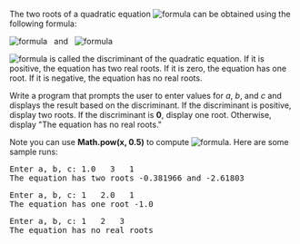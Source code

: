 The two roots of a quadratic equation <img alt="formula" src="https://render.githubusercontent.com/render/math?math=\large%20\color{red}{ax^{2}%20%2B%20bx%20%2B%20c%20=%200}" /> can be obtained using the following formula:  
  
<img alt="formula" src="https://render.githubusercontent.com/render/math?math=\huge%20\color{red}{r_{1}%20=%20\frac{-b%20%2B%20\sqrt{%20b^{2}%20-%204ac%20}}{2a}}" />   and   <img alt="formula" src="https://render.githubusercontent.com/render/math?math=\huge%20\color{red}{r_{2}%20=%20\frac{-b%20-%20\sqrt{%20b^{2}%20-%204ac%20}}{2a}}" />  
  
<img alt="formula" src="https://render.githubusercontent.com/render/math?math=\large%20\color{red}{b^{2}%20-%204ac}" /> is called the discriminant of the quadratic equation. If it is positive, the equation has two real roots. If it is zero, the equation has one root. If it is negative, the equation has no real roots.  
  
Write a program that prompts the user to enter values for *a*, *b*, and *c* and displays the result based on the discriminant. If the discriminant is positive, display two roots. If the discriminant is **0**, display one root. Otherwise, display "The equation has no real roots."  
  
Note you can use **Math.pow(x, 0.5)** to compute <img alt="formula" src="https://render.githubusercontent.com/render/math?math=\large%20\color{red}{\sqrt{x}}" />. Here are some sample runs:  
  
<pre>
Enter a, b, c: 1.0   3   1
The equation has two roots -0.381966 and -2.61803
</pre>  
  
<pre>
Enter a, b, c: 1   2.0   1
The equation has one root -1.0
</pre>  
  
<pre>
Enter a, b, c: 1   2   3
The equation has no real roots
</pre>